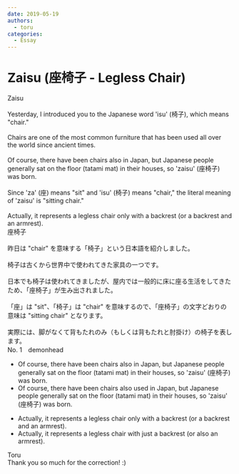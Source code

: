 ```yaml
---
date: 2019-05-19
authors:
  - toru
categories:
  - Essay
---
```


<h1 id="subject_show">Zaisu (座椅子 - Legless Chair)</h1>
<div class="date" hidden>May 19, 2019 19:22</div>
<div id="post"><div id="body_show_ori">
Zaisu<br/><br/>Yesterday, I introduced you to the Japanese word 'isu' (椅子), which means "chair."<br/><br/>Chairs are one of the most common furniture that has been used all over the world since ancient times.<br/><br/>Of course, there have been chairs also in Japan, but Japanese people generally sat on the floor (tatami mat) in their houses, so 'zaisu' (座椅子) was born.<br/><br/>Since 'za' (座) means "sit" and 'isu' (椅子) means "chair," the literal meaning of 'zaisu' is "sitting chair."<br/><br/>Actually, it represents a legless chair only with a backrest (or a backrest and an armrest).
</div></div>

<!-- more -->

<div id="post_ja"><div id="body_show_mo">
座椅子<br/><br/>昨日は "chair" を意味する「椅子」という日本語を紹介しました。<br/><br/>椅子は古くから世界中で使われてきた家具の一つです。<br/><br/>日本でも椅子は使われてきましたが、屋内では一般的に床に座る生活をしてきたため、「座椅子」が生み出されました。<br/><br/>「座」は "sit"、「椅子」は "chair" を意味するので、「座椅子」の文字どおりの意味は "sitting chair" となります。<br/><br/>実際には、脚がなくて背もたれのみ（もしくは背もたれと肘掛け）の椅子を表します。
</div></div>
<div id="block"><div class="first_name"> No. 1　<span class="just_name">demonhead</span></div><div id="block2">
<ul class="correction_field">
<li class="incorrect">Of course, there have been chairs also in Japan, but Japanese people generally sat on the floor (tatami mat) in their houses, so 'zaisu' (座椅子) was born.</li>
<li class="corrected correct">
Of course, there have been chairs also <span class="f_red">used</span> in Japan, but Japanese people generally sat on the floor (tatami mat) in their houses, so 'zaisu' (座椅子) was born.
</li>
</ul>
<ul class="correction_field">
<li class="incorrect">Actually, it represents a legless chair only with a backrest (or a backrest and an armrest).</li>
<li class="corrected correct">
Actually, it represents a legless chair with just a backrest (or also an armrest).
</li>
</ul>
</div><div class="name"><span class="just_name">Toru</span><br>
Thank you so much for the correction! :)
</div>
</div>
